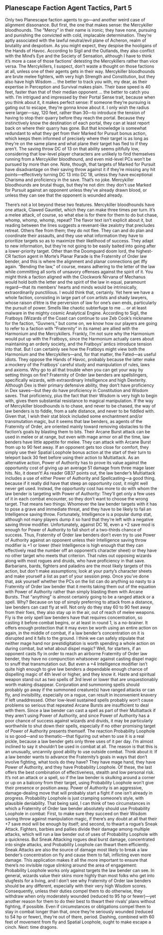 ## Planescape Faction Agent Tactics, Part 5


Only two Planescape faction agents to go—and another weird case of alignment dissonance. But first, the one that makes sense: the Mercykiller bloodhounds. The “Mercy” in their name is ironic; they have none, pursuing and punishing the convicted with cold, implacable determination. They’re aptly associated with the lawful neutral/evil plane of Acheron, realm of brutality and despotism. As you might expect, they despise the hooligans of the Hands of Havoc. According to Sigil and the Outlands, they also conflict with the Mind’s Eye and the Society of Sensation, although I have to think it’s more a case of those factions’ detesting the Mercykillers rather than vice versa. The Mercykillers, I suspect, don’t waste a thought on those factions at all, unless one of their agents gets in their way.
Mercykiller bloodhounds are brute melee fighters, with very high Strength and Constitution, but they also have high Wisdom … the better to track you with, my dear, as their expertise in Perception and Survival makes plain. Their base speed is 40 feet, faster than that of their median opponent … the better to catch you with. I’m intrigued and impressed by their Portal Sense trait, because when you think about it, it makes perfect sense: If someone they’re pursuing is gating out to escape, they’re gonna know about it. I only wish the radius were larger—say, 120 feet, rather than 30—to introduce the tension of having to stop their quarry before they reach the portal. Because they instinctively know the destination of each portal, they can at least report back on where their quarry has gone.
But that knowledge is somewhat redundant to what they get from their Marked for Pursuit bonus action, which keeps them informed of precisely where their target is as long as they’re on the same plane and what plane their target has fled to if they aren’t. The saving throw DC of 13 on that ability seems pitifully low, considering that low-level player characters are unlikely to find themselves running from a Mercykiller bloodhound, and even mid-level PCs won’t be pursued by more than one. Note, though, that targets of Marked for Pursuit have disadvantage on their saving throw against it if they’re missing any hit points—effectively turning DC 13 into DC 18, unless they have exceptional Charisma and proficiency in the save. That’s no joke. Mercykiller bloodhounds are brutal thugs, but they’re not dim: they don’t use Marked for Pursuit against an opponent unless they’ve already drawn blood, or unless they can see that the opponent is wounded already.

There’s not a lot beyond these two features. Mercykiller bloodhounds have one attack, Clawed Gauntlet, which they can make three times per turn. It’s a melee attack, of course, so what else is for there for them to do but chase, whomp, whomp, whomp, repeat? The flavor text isn’t explicit about it, but reading between the lines suggests a revenant-like zealotry that precludes retreat. Others flee from them; they do not flee. They can and do plan and coordinate their assaults, and they use what information they have to prioritize targets so as to maximize their likelihood of success. They adapt to new information, but they’re not going to be easily baited into going after a lower-priority target.
Other than the Doomguard doom lord, the highest-CR faction agent in Morte’s Planar Parade is the Fraternity of Order law bender, and this is where the alignment and planar connections get iffy again. “Bending the law,” of course, means adhering to the letter of the law while committing all sorts of unsavory offenses against the spirit of it. You might think a faction aligned with the Clockwork Nirvana of Mechanus would hold both the letter and the spirit of the law in equal, paramount regard—that its members’ hearts and minds would be intrinsically, extraordinarily punctilious. I would think that, certainly. Yet here we have a whole faction, consisting in large part of con artists and shady lawyers, whose raison d’être is the perversion of law for one’s own ends, particularly the pursuit of power. Smells like chaotic subterfuge to me … or at least malware in the mighty cosmic Analytical Engine.
According to Sigil, the Fratboys (Wizards of the Coast can continue to use Zeb Cook’s nickname for the faction, “Guvners,” but come on, we know how our players are going to refer to a faction with “Fraternity” in its name) are allied with the Harmonium and the Mercykillers. Frankly, I’m not sure why the Harmonium would put up with the Fratboys, since the Harmonium actually cares about maintaining an orderly society, and the Fratboys’ antics introduce tension into that. But I can certainly see how the Fratboys might view both the Harmonium and the Mercykillers—and, for that matter, the Fated—as useful idiots. They oppose the Hands of Havoc, probably because the latter make a mockery of the Fratboys’ careful study and manipulation of rules, laws and axioms. Why go to all that trouble when you can get your way by setting things on fire?
Fraternity of Order law benders are spellslingers, specifically wizards, with extraordinary Intelligence and high Dexterity. Although Dex is their primary defensive ability, they don’t have proficiency in Dex saves—but they do have proficiency in Constitution and Wisdom saves. That proficiency, plus the fact that their Wisdom is very high to begin with, gives them substantial resistance to magical manipulation. If the way of Mercykiller bloodhounds is to chase, and never to be chased, the way of law benders is to fiddle, from a safe distance, and never to be fiddled with.
Given that, I wish their stat block included some enchantment and/or transmutation magic, but it seems that law benders, as agents of the Fraternity of Order, are oriented mainly toward removing obstacles to the faction’s goals by blasting them to bits. Their Arcane Burst attack can be used in melee or at range, but even with mage armor on all the time, law benders have little appetite for melee. They can attack with Arcane Burst from up to 90 feet away. If an opponent gets too close for comfort, they simply use their Spatial Loophole bonus action at the start of their turn to teleport back 30 feet before using their action to Multiattack.
As an alternative action, Power of Authority has to prove its value against the opportunity cost of giving up an average 51 damage from three mage laser hits. No, it doesn’t! As reader GB37 points out, the law bender’s Multiattack includes a use of either Power of Authority and Spellcasting—a good thing, because if it really did have that steep an opportunity cost, it might well never get used. Instead, the opportunity cost has more to do with whom the law bender is targeting with Power of Authority: They’ll get only a few uses of it in each combat encounter, so they don’t want to choose the wrong target. That means two things: Whomever the law bender targets with it has to pose a grave and immediate threat, and they have to be likely to fail an Intelligence saving throw. Fortunately, Intelligence is a popular dump stat, although not many players dump it so hard that they’re left with a negative saving throw modifier. Unfortunately, against DC 16, even a +2 save mod is enough for Power of Authority to fall short of a two-thirds chance of success.
Thus, Fraternity of Order law benders don’t even try to use Power of Authority against an opponent unless their Intelligence saving throw modifier is +1 or lower (their Intelligence is high enough that they can effectively read the number off an opponent’s character sheet) or they have no other target who meets that criterion. That rules out opposing wizards along with most rogues and druids, who have proficiency in that save. Barbarians, bards, fighters and paladins are the most likely targets of this action, but don’t make assumptions; look at your party’s character sheets and make yourself a list as part of your session prep.
Once you’ve done that, ask yourself whether the PCs on the list can do anything so nasty to a Fraternity of Order law bender that it merits taking them out of the equation with Power of Authority rather than simply blasting them with Arcane Bursts. That “anything” is almost certainly going to be a ranged attack or a spell. Why? Because on top of simply preferring to attack from a distance, law benders can cast fly at will. Not only do they stay 60 to 90 feet away from their foes, they also stay up in the air, out of reach of melee weapons. Fly is the only spell law benders have that requires concentration, so casting it before combat begins, or at least in round 1, is a no-brainer. It offers enough protection that it may even be worth using an entire action on again, in the middle of combat, if a law bender’s concentration on it is disrupted and it falls to the ground.
I think we can safely stipulate that neither mage hand nor prestidigitation is worth spending a whole action on during combat, but what about dispel magic? Well, for starters, if an opponent casts fly in order to reach an airborne Fraternity of Order law bender, they have no compunction whatsoever against casting dispel magic to snuff that transmutation out. But even a +4 Intelligence modifier isn’t quite high enough to give law benders a dependable enough chance of dispelling magic of 4th level or higher, and they know it. Haste and spiritual weapon stand out as two spells of 3rd level or lower that are unquestionably worth making disappear. Conjuration and summoning spells should probably go away if the summoned creature(s) have ranged attacks or can fly, and invisibility, especially on a rogue, can result in inconvenient knavery if left unaddressed. Other low-level sustained spells probably won’t cause problems so serious that repeated Arcane Bursts are insufficient to deal with them. Since a law bender can cast a spell as part of their Multiattack if they aren’t using Power of Authority, and since Power of Authority has a poor chance of success against wizards and druids, it may be particularly worthwhile to shut down their spells, especially if no other promising target of Power of Authority presents themself.
The reaction Probability Loophole is so good—and so thematic—that figuring out when to use it is a real pickle, because a law bender gets only three uses of it per day. I’m almost inclined to say it shouldn’t be used in combat at all. The reason is that this is an unusually, uncannily good ability to use outside combat.
Think about it: If a law bender wants to advance the Fraternity’s goals in ways that don’t involve fighting, what tools do they have? They have mage hand, they have Power of Authority, and they have Probability Loophole. Of these, the last offers the best combination of effectiveness, stealth and low personal risk. It’s not an attack or a spell, so if the law bender is skulking around a corner or up on a balcony from their target, using Probability Loophole won’t give their presence or position away. Power of Authority is an aggressive, damage-dealing move that will probably start a fight if one isn’t already in progress. Probability Loophole is just cramping someone’s style, with plausible deniability.
That being said, I can think of two circumstances in which a Fraternity of Order law bender absolutely should use Probability Loophole in combat: First, to make sure they succeed on their Wisdom saving throw against manipulation magic, if there’s any doubt at all that their +7 save mod will be enough by itself; and second, to thwart a rogue’s Sneak Attack. Fighters, barbies and pallies divide their damage among multiple attacks, which will run a law bender out of uses of Probability Loophole with a quickness. But Sneak Attacking rogues deal burst damage, concentrated into single attacks, and Probability Loophole can thwart them efficiently. Sneak Attacks are also the source of damage most likely to break a law bender’s concentration on fly and cause them to fall, inflicting even more damage. This application makes it all the more important to ensure that there’s no invisible rogue slinking around the area of engagement: Probability Loophole works only against targets the law bender can see.
In general, wizards value their skins more highly than most folks who get into slugfests for a living, and I don’t see why Fraternity of Order law benders should be any different, especially with their very high Wisdom scores. Consequently, unless their duties compel them to do otherwise, they withdraw when only moderately wounded (reduced to 95 hp or fewer)—yet another reason for them to do their best to thwart their rivals’ plans without fighting, if possible. Even if circumstances or obligations compel them to stay in combat longer than that, once they’re seriously wounded (reduced to 54 hp or fewer), they’re out of there, period. Dashing, combined with 60 feet of movement from fly and Spatial Loophole, ought to make escape a cinch.
Next: time dragons.
